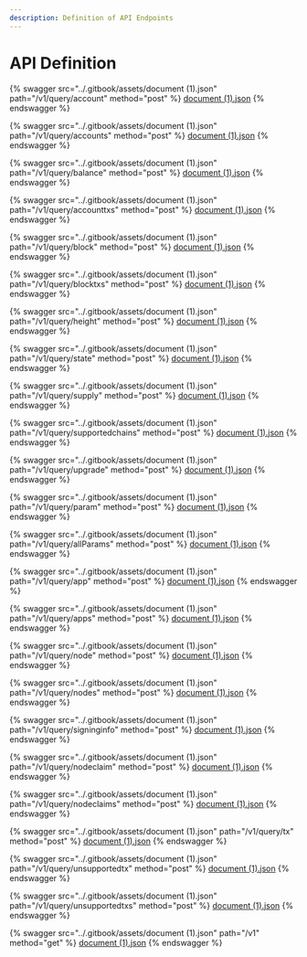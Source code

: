 ```yaml
---
description: Definition of API Endpoints
---
```


# API Definition

{% swagger src="../.gitbook/assets/document (1).json" path="/v1/query/account" method="post" %}
[document (1).json](<../.gitbook/assets/document (1).json>)
{% endswagger %}

{% swagger src="../.gitbook/assets/document (1).json" path="/v1/query/accounts" method="post" %}
[document (1).json](<../.gitbook/assets/document (1).json>)
{% endswagger %}

{% swagger src="../.gitbook/assets/document (1).json" path="/v1/query/balance" method="post" %}
[document (1).json](<../.gitbook/assets/document (1).json>)
{% endswagger %}

{% swagger src="../.gitbook/assets/document (1).json" path="/v1/query/accounttxs" method="post" %}
[document (1).json](<../.gitbook/assets/document (1).json>)
{% endswagger %}

{% swagger src="../.gitbook/assets/document (1).json" path="/v1/query/block" method="post" %}
[document (1).json](<../.gitbook/assets/document (1).json>)
{% endswagger %}

{% swagger src="../.gitbook/assets/document (1).json" path="/v1/query/blocktxs" method="post" %}
[document (1).json](<../.gitbook/assets/document (1).json>)
{% endswagger %}

{% swagger src="../.gitbook/assets/document (1).json" path="/v1/query/height" method="post" %}
[document (1).json](<../.gitbook/assets/document (1).json>)
{% endswagger %}

{% swagger src="../.gitbook/assets/document (1).json" path="/v1/query/state" method="post" %}
[document (1).json](<../.gitbook/assets/document (1).json>)
{% endswagger %}

{% swagger src="../.gitbook/assets/document (1).json" path="/v1/query/supply" method="post" %}
[document (1).json](<../.gitbook/assets/document (1).json>)
{% endswagger %}

{% swagger src="../.gitbook/assets/document (1).json" path="/v1/query/supportedchains" method="post" %}
[document (1).json](<../.gitbook/assets/document (1).json>)
{% endswagger %}

{% swagger src="../.gitbook/assets/document (1).json" path="/v1/query/upgrade" method="post" %}
[document (1).json](<../.gitbook/assets/document (1).json>)
{% endswagger %}

{% swagger src="../.gitbook/assets/document (1).json" path="/v1/query/param" method="post" %}
[document (1).json](<../.gitbook/assets/document (1).json>)
{% endswagger %}

{% swagger src="../.gitbook/assets/document (1).json" path="/v1/query/allParams" method="post" %}
[document (1).json](<../.gitbook/assets/document (1).json>)
{% endswagger %}

{% swagger src="../.gitbook/assets/document (1).json" path="/v1/query/app" method="post" %}
[document (1).json](<../.gitbook/assets/document (1).json>)
{% endswagger %}

{% swagger src="../.gitbook/assets/document (1).json" path="/v1/query/apps" method="post" %}
[document (1).json](<../.gitbook/assets/document (1).json>)
{% endswagger %}

{% swagger src="../.gitbook/assets/document (1).json" path="/v1/query/node" method="post" %}
[document (1).json](<../.gitbook/assets/document (1).json>)
{% endswagger %}

{% swagger src="../.gitbook/assets/document (1).json" path="/v1/query/nodes" method="post" %}
[document (1).json](<../.gitbook/assets/document (1).json>)
{% endswagger %}

{% swagger src="../.gitbook/assets/document (1).json" path="/v1/query/signinginfo" method="post" %}
[document (1).json](<../.gitbook/assets/document (1).json>)
{% endswagger %}

{% swagger src="../.gitbook/assets/document (1).json" path="/v1/query/nodeclaim" method="post" %}
[document (1).json](<../.gitbook/assets/document (1).json>)
{% endswagger %}

{% swagger src="../.gitbook/assets/document (1).json" path="/v1/query/nodeclaims" method="post" %}
[document (1).json](<../.gitbook/assets/document (1).json>)
{% endswagger %}

{% swagger src="../.gitbook/assets/document (1).json" path="/v1/query/tx" method="post" %}
[document (1).json](<../.gitbook/assets/document (1).json>)
{% endswagger %}

{% swagger src="../.gitbook/assets/document (1).json" path="/v1/query/unsupportedtx" method="post" %}
[document (1).json](<../.gitbook/assets/document (1).json>)
{% endswagger %}

{% swagger src="../.gitbook/assets/document (1).json" path="/v1/query/unsupportedtxs" method="post" %}
[document (1).json](<../.gitbook/assets/document (1).json>)
{% endswagger %}

{% swagger src="../.gitbook/assets/document (1).json" path="/v1" method="get" %}
[document (1).json](<../.gitbook/assets/document (1).json>)
{% endswagger %}
